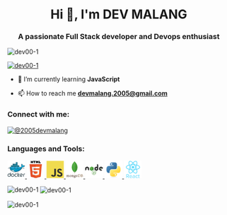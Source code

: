 <h1 align="center">Hi 👋, I'm DEV MALANG</h1>
<h3 align="center">A passionate Full Stack developer and Devops enthusiast</h3>

<p align="left"> <img src="https://komarev.com/ghpvc/?username=dev00-1&label=Profile%20views&color=0e75b6&style=flat" alt="dev00-1" /> </p>

<p align="left"> <a href="https://github.com/ryo-ma/github-profile-trophy"><img src="https://github-profile-trophy.vercel.app/?username=dev00-1" alt="dev00-1" /></a> </p>

- 🌱 I’m currently learning **JavaScript**

- 📫 How to reach me **devmalang.2005@gmail.com**

<h3 align="left">Connect with me:</h3>
<p align="left">
<a href="https://twitter.com/@2005devmalang" target="blank"><img align="center" src="https://raw.githubusercontent.com/rahuldkjain/github-profile-readme-generator/master/src/images/icons/Social/twitter.svg" alt="@2005devmalang" height="30" width="40" /></a>
</p>

<h3 align="left">Languages and Tools:</h3>
<p align="left"> <a href="https://www.docker.com/" target="_blank" rel="noreferrer"> <img src="https://raw.githubusercontent.com/devicons/devicon/master/icons/docker/docker-original-wordmark.svg" alt="docker" width="40" height="40"/> </a> <a href="https://www.w3.org/html/" target="_blank" rel="noreferrer"> <img src="https://raw.githubusercontent.com/devicons/devicon/master/icons/html5/html5-original-wordmark.svg" alt="html5" width="40" height="40"/> </a> <a href="https://developer.mozilla.org/en-US/docs/Web/JavaScript" target="_blank" rel="noreferrer"> <img src="https://raw.githubusercontent.com/devicons/devicon/master/icons/javascript/javascript-original.svg" alt="javascript" width="40" height="40"/> </a> <a href="https://www.mongodb.com/" target="_blank" rel="noreferrer"> <img src="https://raw.githubusercontent.com/devicons/devicon/master/icons/mongodb/mongodb-original-wordmark.svg" alt="mongodb" width="40" height="40"/> </a> <a href="https://nodejs.org" target="_blank" rel="noreferrer"> <img src="https://raw.githubusercontent.com/devicons/devicon/master/icons/nodejs/nodejs-original-wordmark.svg" alt="nodejs" width="40" height="40"/> </a> <a href="https://www.python.org" target="_blank" rel="noreferrer"> <img src="https://raw.githubusercontent.com/devicons/devicon/master/icons/python/python-original.svg" alt="python" width="40" height="40"/> </a> <a href="https://reactjs.org/" target="_blank" rel="noreferrer"> <img src="https://raw.githubusercontent.com/devicons/devicon/master/icons/react/react-original-wordmark.svg" alt="react" width="40" height="40"/> </a> </p>

<p><img align="left" src="https://github-readme-stats.vercel.app/api/top-langs?username=dev00-1&show_icons=true&locale=en&layout=compact" alt="dev00-1" /></p>

<p>&nbsp;<img align="center" src="https://github-readme-stats.vercel.app/api?username=dev00-1&show_icons=true&locale=en" alt="dev00-1" /></p>

<p><img align="center" src="https://github-readme-streak-stats.herokuapp.com/?user=dev00-1&" alt="dev00-1" /></p>


